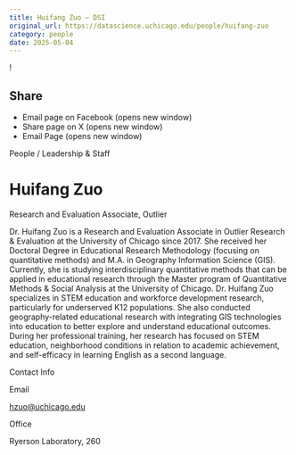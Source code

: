```yaml
---
title: Huifang Zuo – DSI
original_url: https://datascience.uchicago.edu/people/huifang-zuo
category: people
date: 2025-05-04
---
```


<!-- Table-like structure detected -->

!

## Share

* Email page on Facebook (opens new window)
* Share page on X (opens new window)
* Email Page (opens new window)

<!-- Table-like structure detected -->

People / Leadership & Staff

# Huifang Zuo

Research and Evaluation Associate, Outlier

Dr. Huifang Zuo is a Research and Evaluation Associate in Outlier Research & Evaluation at the University of Chicago since 2017. She received her Doctoral Degree in Educational Research Methodology (focusing on quantitative methods) and M.A. in Geography Information Science (GIS). Currently, she is studying interdisciplinary quantitative methods that can be applied in educational research through the Master program of Quantitative Methods & Social Analysis at the University of Chicago. Dr. Huifang Zuo specializes in STEM education and workforce development research, particularly for underserved K12 populations. She also conducted geography-related educational research with integrating GIS technologies into education to better explore and understand educational outcomes. During her professional training, her research has focused on STEM education, neighborhood conditions in relation to academic achievement, and self-efficacy in learning English as a second language.

Contact Info

Email

[hzuo@uchicago.edu](mailto:hzuo@uchicago.edu)

Office

Ryerson Laboratory, 260